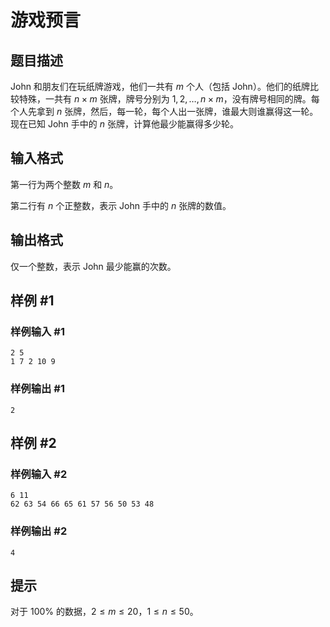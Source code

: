 # 游戏预言

## 题目描述

John 和朋友们在玩纸牌游戏，他们一共有 $m$ 个人（包括 John）。他们的纸牌比较特殊，一共有 $n \times m$ 张牌，牌号分别为 $1,2,\dots,n \times m$，没有牌号相同的牌。每个人先拿到 $n$ 张牌，然后，每一轮，每个人出一张牌，谁最大则谁赢得这一轮。现在已知 John 手中的 $n$ 张牌，计算他最少能赢得多少轮。

## 输入格式

第一行为两个整数 $m$ 和 $n$。

第二行有 $n$ 个正整数，表示 John 手中的 $n$ 张牌的数值。

## 输出格式

仅一个整数，表示 John 最少能赢的次数。

## 样例 #1

### 样例输入 #1
```
2 5
1 7 2 10 9
```

### 样例输出 #1

```
2
```

## 样例 #2

### 样例输入 #2
```
6 11
62 63 54 66 65 61 57 56 50 53 48
```

### 样例输出 #2

```
4
```

## 提示

对于 $100 \%$ 的数据，$2 \le m \le 20$，$1 \le n \le 50$。
